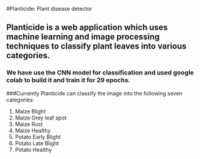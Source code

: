 #Planticide: Plant disease detector
## Planticide is a web application which uses machine learning and image processing techniques to classify plant leaves into various categories.
### We have use the CNN model for classification and used google colab to build it and train it for 29 epochs.
###Currently Planticide can classify the image into the following seven categories:
1. Maize Blight
2. Maize Grey leaf spot
3. Maize Rust
4. Maize Healthy
5. Potato Early Blight
6. Potato Late Blight
7. Potato Healthy


